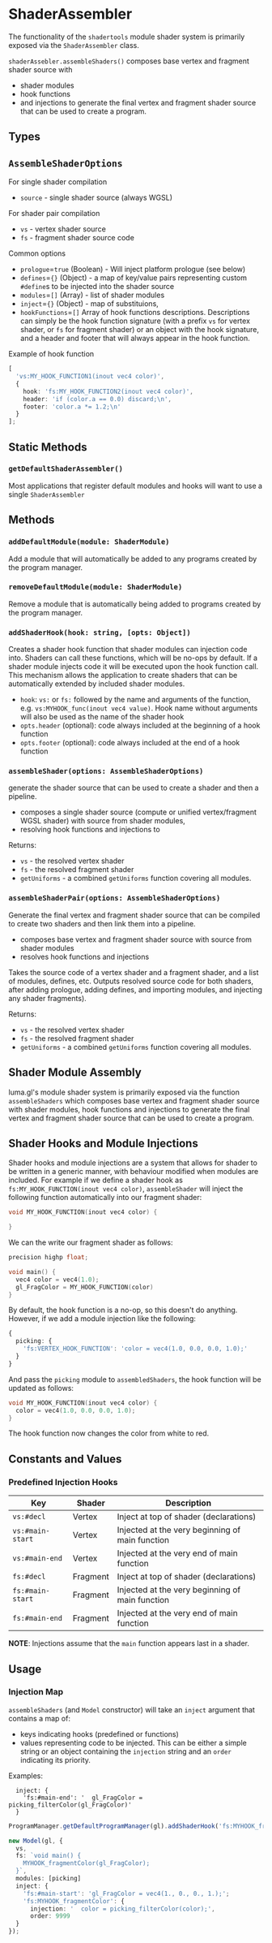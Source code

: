 # ShaderAssembler

The functionality of the `shadertools` module shader system is primarily exposed 
via the `ShaderAssembler` class.

`shaderAssebler.assembleShaders()` composes base vertex and fragment shader source with 
- shader modules 
- hook functions 
- and injections 
to generate the final vertex and fragment shader source that can be used to create a program.

## Types

## `AssembleShaderOptions`

For single shader compilation
- `source` - single shader source (always WGSL)

For shader pair compilation
- `vs` - vertex shader source
- `fs` - fragment shader source code

Common options
- `prologue`=`true` (Boolean) - Will inject platform prologue (see below)
- `defines`=`{}` (Object) - a map of key/value pairs representing custom `#define`s to be injected into the shader source
- `modules`=`[]` (Array) - list of shader modules
- `inject`=`{}` (Object) - map of substituions,
- `hookFunctions`=`[]` Array of hook functions descriptions. Descriptions can simply be the hook function signature (with a prefix `vs` for vertex shader, or `fs` for fragment shader) or an object with the hook signature, and a header and footer that will always appear in the hook function.

Example of hook function

```typescript
[
  'vs:MY_HOOK_FUNCTION1(inout vec4 color)',
  {
    hook: 'fs:MY_HOOK_FUNCTION2(inout vec4 color)',
    header: 'if (color.a == 0.0) discard;\n',
    footer: 'color.a *= 1.2;\n'
  }
];
```

## Static Methods

### `getDefaultShaderAssembler()`

Most applications that register default modules and hooks will want to use a single `ShaderAssembler`

## Methods

### `addDefaultModule(module: ShaderModule)`

Add a module that will automatically be added to any programs created by the program manager.

### `removeDefaultModule(module: ShaderModule)`

Remove a module that is automatically being added to programs created by the program manager.

### `addShaderHook(hook: string, [opts: Object])`

Creates a shader hook function that shader modules can injection code into. Shaders can call these functions, which will be no-ops by default. If a shader module injects code it will be executed upon the hook function call. This mechanism allows the application to create shaders that can be automatically extended by included shader modules.

- `hook`: `vs:` or `fs:` followed by the name and arguments of the function, e.g. `vs:MYHOOK_func(inout vec4 value)`. Hook name without arguments
  will also be used as the name of the shader hook
- `opts.header` (optional): code always included at the beginning of a hook function
- `opts.footer` (optional): code always included at the end of a hook function

### `assembleShader(options: AssembleShaderOptions)`

generate the shader source that can be used to create a shader and then a pipeline.

- composes a single shader source (compute or unified vertex/fragment WGSL shader) with source from shader modules, 
- resolving hook functions and injections to 


Returns:

- `vs` - the resolved vertex shader
- `fs` - the resolved fragment shader
- `getUniforms` - a combined `getUniforms` function covering all modules.

### `assembleShaderPair(options: AssembleShaderOptions)`

Generate the final vertex and fragment shader source that can be compiled to create two shaders and then link them into a pipeline.

- composes base vertex and fragment shader source with source from shader modules
- resolves hook functions and injections

Takes the source code of a vertex shader and a fragment shader, and a list of modules, defines, etc. Outputs resolved source code for both shaders, after adding prologue, adding defines, and importing modules, and injecting any shader fragments).

Returns:

- `vs` - the resolved vertex shader
- `fs` - the resolved fragment shader
- `getUniforms` - a combined `getUniforms` function covering all modules.

## Shader Module Assembly

luma.gl's module shader system is primarily exposed via the function `assembleShaders` which composes base vertex and fragment shader source with shader modules, hook functions and injections to generate the final vertex and fragment shader source that can be used to create a program.

## Shader Hooks and Module Injections

Shader hooks and module injections are a system that allows for shader to be written in a generic manner, with behaviour modified when modules are included. For example if we define a shader hook as `fs:MY_HOOK_FUNCTION(inout vec4 color)`, `assembleShader` will inject the following function automatically into our fragment shader:

```c
void MY_HOOK_FUNCTION(inout vec4 color) {

}
```

We can the write our fragment shader as follows:

```c
precision highp float;

void main() {
  vec4 color = vec4(1.0);
  gl_FragColor = MY_HOOK_FUNCTION(color)
}
```

By default, the hook function is a no-op, so this doesn't do anything. However, if we add a module injection like the following:

```typescript
{
  picking: {
    'fs:VERTEX_HOOK_FUNCTION': 'color = vec4(1.0, 0.0, 0.0, 1.0);'
  }
}
```

And pass the `picking` module to `assembledShaders`, the hook function will be updated as follows:

```c
void MY_HOOK_FUNCTION(inout vec4 color) {
  color = vec4(1.0, 0.0, 0.0, 1.0);
}
```

The hook function now changes the color from white to red.


## Constants and Values

### Predefined Injection Hooks

| Key              | Shader   | Description                                     |
| ---------------- | -------- | ----------------------------------------------- |
| `vs:#decl`       | Vertex   | Inject at top of shader (declarations)          |
| `vs:#main-start` | Vertex   | Injected at the very beginning of main function |
| `vs:#main-end`   | Vertex   | Injected at the very end of main function       |
| `fs:#decl`       | Fragment | Inject at top of shader (declarations)          |
| `fs:#main-start` | Fragment | Injected at the very beginning of main function |
| `fs:#main-end`   | Fragment | Injected at the very end of main function       |

**NOTE**: Injections assume that the `main` function appears last in a shader.

## Usage

### Injection Map

`assembleShaders` (and `Model` constructor) will take an `inject` argument that contains a map of:

- keys indicating hooks (predefined or functions)
- values representing code to be injected. This can be either a simple string or an object containing the `injection` string and an `order` indicating its priority.

Examples:

```
  inject: {
    'fs:#main-end': '  gl_FragColor = picking_filterColor(gl_FragColor)'
  }
```

```typescript
ProgramManager.getDefaultProgramManager(gl).addShaderHook('fs:MYHOOK_fragmentColor(inout vec4 color)');

new Model(gl, {
  vs,
  fs: `void main() {
    MYHOOK_fragmentColor(gl_FragColor);
  }`,
  modules: [picking]
  inject: {
    'fs:#main-start': 'gl_FragColor = vec4(1., 0., 0., 1.);';
    'fs:MYHOOK_fragmentColor': {
      injection: '  color = picking_filterColor(color);',
      order: 9999
  }
});
```
